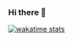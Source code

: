 ### Hi there 👋
[![wakatime stats](https://github-readme-stats.vercel.app/api/wakatime?username=siakbary)](https://wakatime.com/@siakbary)
